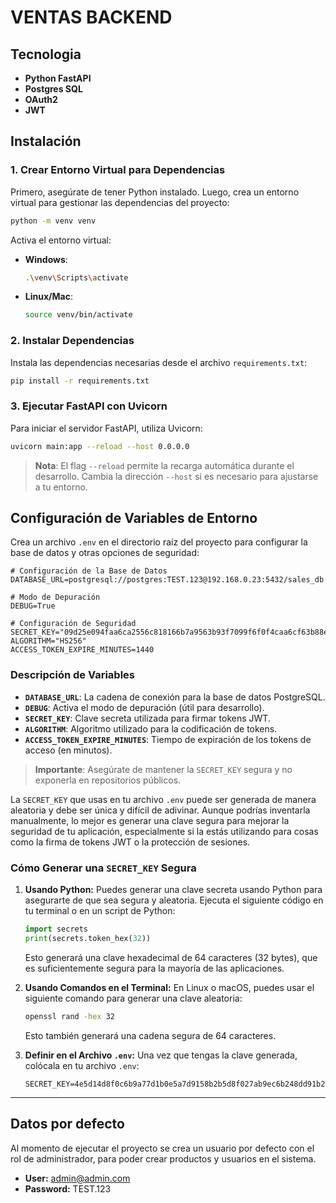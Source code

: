 # VENTAS BACKEND

## Tecnologia
- **Python FastAPI**
- **Postgres SQL**
- **OAuth2**
- **JWT**
## Instalación

### 1. Crear Entorno Virtual para Dependencias

Primero, asegúrate de tener Python instalado. Luego, crea un entorno virtual para gestionar las dependencias del proyecto:

```bash
python -m venv venv
```

Activa el entorno virtual:

- **Windows**:
  ```bash
  .\venv\Scripts\activate
  ```
- **Linux/Mac**:
  ```bash
  source venv/bin/activate
  ```

### 2. Instalar Dependencias

Instala las dependencias necesarias desde el archivo `requirements.txt`:

```bash
pip install -r requirements.txt
```

### 3. Ejecutar FastAPI con Uvicorn

Para iniciar el servidor FastAPI, utiliza Uvicorn:

```bash
uvicorn main:app --reload --host 0.0.0.0
```

> **Nota**: El flag `--reload` permite la recarga automática durante el desarrollo. Cambia la dirección `--host` si es necesario para ajustarse a tu entorno.

## Configuración de Variables de Entorno

Crea un archivo `.env` en el directorio raíz del proyecto para configurar la base de datos y otras opciones de seguridad:

```env
# Configuración de la Base de Datos
DATABASE_URL=postgresql://postgres:TEST.123@192.168.0.23:5432/sales_db

# Modo de Depuración
DEBUG=True

# Configuración de Seguridad
SECRET_KEY="09d25e094faa6ca2556c818166b7a9563b93f7099f6f0f4caa6cf63b88e8d3e7"
ALGORITHM="HS256"
ACCESS_TOKEN_EXPIRE_MINUTES=1440
```

### Descripción de Variables

- **`DATABASE_URL`**: La cadena de conexión para la base de datos PostgreSQL.
- **`DEBUG`**: Activa el modo de depuración (útil para desarrollo).
- **`SECRET_KEY`**: Clave secreta utilizada para firmar tokens JWT.
- **`ALGORITHM`**: Algoritmo utilizado para la codificación de tokens.
- **`ACCESS_TOKEN_EXPIRE_MINUTES`**: Tiempo de expiración de los tokens de acceso (en minutos).

> **Importante**: Asegúrate de mantener la `SECRET_KEY` segura y no exponerla en repositorios públicos.

La `SECRET_KEY` que usas en tu archivo `.env` puede ser generada de manera aleatoria y debe ser única y difícil de adivinar. Aunque podrías inventarla manualmente, lo mejor es generar una clave segura para mejorar la seguridad de tu aplicación, especialmente si la estás utilizando para cosas como la firma de tokens JWT o la protección de sesiones.

### Cómo Generar una `SECRET_KEY` Segura

1. **Usando Python:**
   Puedes generar una clave secreta usando Python para asegurarte de que sea segura y aleatoria. Ejecuta el siguiente código en tu terminal o en un script de Python:

   ```python
   import secrets
   print(secrets.token_hex(32))
   ```

   Esto generará una clave hexadecimal de 64 caracteres (32 bytes), que es suficientemente segura para la mayoría de las aplicaciones.

2. **Usando Comandos en el Terminal:**
   En Linux o macOS, puedes usar el siguiente comando para generar una clave aleatoria:

   ```bash
   openssl rand -hex 32
   ```

   Esto también generará una cadena segura de 64 caracteres.

3. **Definir en el Archivo `.env`:**
   Una vez que tengas la clave generada, colócala en tu archivo `.env`:

   ```env
   SECRET_KEY=4e5d14d8f0c6b9a77d1b0e5a7d9158b2b5d8f027ab9ec6b248dd91b2f6e0a6c8
   ```

---
## **Datos por defecto**
Al momento de ejecutar el proyecto se crea un usuario por defecto con el rol de administrador, para poder crear productos y usuarios en el sistema.
- **User:** admin@admin.com
- **Password:** TEST.123
